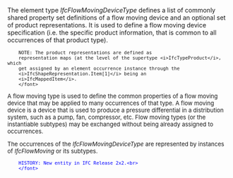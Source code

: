 The element type _IfcFlowMovingDeviceType_ defines a list of commonly shared property set definitions of a flow moving device and an optional set of product representations. It is used to define a flow moving device specification (i.e. the specific product information, that is common to all occurrences of that product type).

> <font size="-1">
		NOTE: The product representations are defined as
		representation maps (at the level of the supertype <i>IfcTypeProduct</i>, which
		get assigned by an element occurrence instance through the
		<i>IfcShapeRepresentation.Item[1]</i> being an
		<i>IfcMappedItem</i>.
    	</font>

A flow moving type is used to define the common properties of a flow moving device that may be applied to many occurrences of that type. A flow moving device is a device that is used to produce a pressure differential in a distribution system, such as a pump, fan, compressor, etc. Flow moving types (or the instantiable subtypes) may be exchanged without being already assigned to occurrences.

The occurrences of the _IfcFlowMovingDeviceType_ are represented by instances of _IfcFlowMoving_ or its subtypes.

> <font color="#0000ff" size="-1">
    	HISTORY: New entity in IFC Release 2x2.<br>
    	</font>